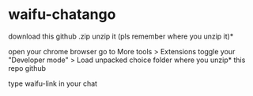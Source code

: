 # waifu-chatango

download this github .zip
unzip it (pls remember where you unzip it)*

open your chrome browser
go to More tools > Extensions 
toggle your "Developer mode" > Load unpacked
choice folder where you unzip* this repo github

type waifu-link in your chat 
